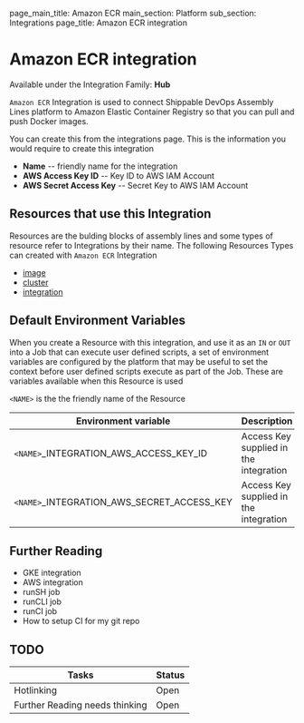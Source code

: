 page_main_title: Amazon ECR
main_section: Platform
sub_section: Integrations
page_title: Amazon ECR integration

# Amazon ECR integration

Available under the Integration Family: **Hub**

`Amazon ECR` Integration is used to connect Shippable DevOps Assembly Lines platform to Amazon Elastic Container Registry so that you can pull and push Docker images. 

You can create this from the integrations page. This is the information you would require to create this integration

* **Name** -- friendly name for the integration
* **AWS Access Key ID** -- Key ID to AWS IAM Account
* **AWS Secret Access Key** -- Secret Key to AWS IAM Account

## Resources that use this Integration
Resources are the bulding blocks of assembly lines and some types of resource refer to Integrations by their name. The following Resources Types can created with `Amazon ECR` Integration 

* [image]()
* [cluster]()
* [integration]()

## Default Environment Variables
When you create a Resource with this integration, and use it as an `IN` or `OUT` into a Job that can execute user defined scripts, a set of environment variables are configured by the platform that may be useful to set the context before user defined scripts execute as part of the Job. These are variables available when this Resource is used

`<NAME>` is the the friendly name of the Resource

| Environment variable						         | Description        |
| ------			 							         |----------------- |
| `<NAME>`\_INTEGRATION\_AWS\_ACCESS\_KEY\_ID       | Access Key supplied in the integration |
| `<NAME>`\_INTEGRATION\_AWS\_SECRET\_ACCESS\_KEY   | Access Key supplied in the integration |

## Further Reading
* GKE integration
* AWS integration
* runSH job
* runCLI job
* runCI job
* How to setup CI for my git repo

## TODO
| Tasks   |      Status    |
|----------|-------------|
| Hotlinking |  Open |
| Further Reading needs thinking|  Open |
